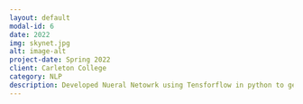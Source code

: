 ```yaml
---
layout: default
modal-id: 6
date: 2022
img: skynet.jpg
alt: image-alt
project-date: Spring 2022
client: Carleton College
category: NLP
description: Developed Nueral Netowrk using Tensforflow in python to generate sequential text. Implemented using RNN with LSTM and sequence to sqeuence to evaluate text on a sentence level.
---
```

